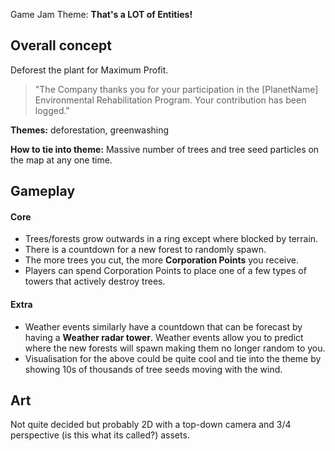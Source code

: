Game Jam Theme: **That's a LOT of Entities!**

## Overall concept

Deforest the plant for Maximum Profit.

> "The Company thanks you for your participation in the [PlanetName] Environmental Rehabilitation Program. Your contribution has been logged."

**Themes:** deforestation, greenwashing

**How to tie into theme:** Massive number of trees and tree seed particles on the map at any one time.

## Gameplay

#### Core

- Trees/forests grow outwards in a ring except where blocked by terrain.
- There is a countdown for a new forest to randomly spawn.
- The more trees you cut, the more **Corporation Points** you receive.
- Players can spend Corporation Points to place one of a few types of towers that actively destroy trees.

#### Extra

- Weather events similarly have a countdown that can be forecast by having a **Weather radar tower**. Weather events allow you to predict where the new forests will spawn making them no longer random to you.
- Visualisation for the above could be quite cool and tie into the theme by showing 10s of thousands of tree seeds moving with the wind.


## Art

Not quite decided but probably 2D with a top-down camera and 3/4 perspective (is this what its called?) assets.